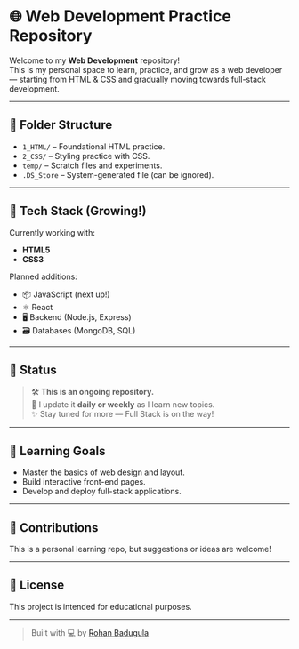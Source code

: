 # 🌐 Web Development Practice Repository

Welcome to my **Web Development** repository!  
This is my personal space to learn, practice, and grow as a web developer — starting from HTML & CSS and gradually moving towards full-stack development.

---

## 📁 Folder Structure

- `1_HTML/` – Foundational HTML practice.
- `2_CSS/` – Styling practice with CSS.
- `temp/` – Scratch files and experiments.
- `.DS_Store` – System-generated file (can be ignored).

---

## 🚀 Tech Stack (Growing!)

Currently working with:
- **HTML5**
- **CSS3**

Planned additions:
- 📦 JavaScript (next up!)
- ⚛️ React
- 🖥️ Backend (Node.js, Express)
- 🗃️ Databases (MongoDB, SQL)

---

## 📅 Status

> 🛠️ **This is an ongoing repository.**  
> 🔄 I update it **daily or weekly** as I learn new topics.  
> ✨ Stay tuned for more — Full Stack is on the way!

---

## 🧠 Learning Goals

- Master the basics of web design and layout.
- Build interactive front-end pages.
- Develop and deploy full-stack applications.

---

## 🤝 Contributions

This is a personal learning repo, but suggestions or ideas are welcome!

---

## 📄 License

This project is intended for educational purposes.

---

> Built with 💻 by [Rohan Badugula](https://github.com/rohan-badugula)
